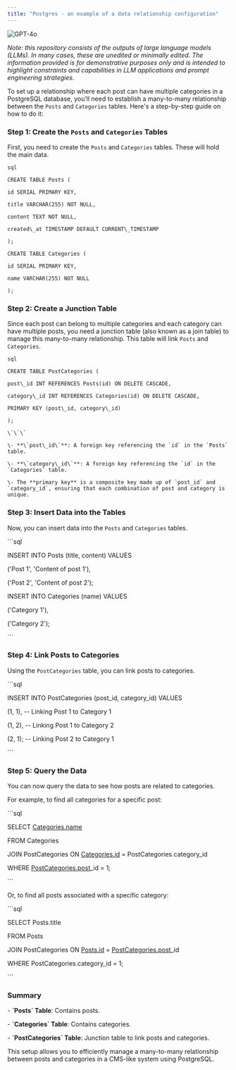 ```yaml
---
title: "Postgres - an example of a data relationship configuration"
---
```

![GPT-4o](https://img.shields.io/badge/GPT--4o-3333FF?style=for-the-badge&logo=openai&logoColor=white)



*Note: this repository consists of the outputs of large language models (LLMs). In many cases, these are unedited or minimally edited. The information provided is for demonstrative purposes only and is intended to highlight constraints and capabilities in LLM applications and prompt engineering strategies.*




To set up a relationship where each post can have multiple categories in a PostgreSQL database, you’ll need to establish a many-to-many relationship between the `Posts` and `Categories` tables. Here's a step-by-step guide on how to do it:

### Step 1: Create the `Posts` and `Categories` Tables

First, you need to create the `Posts` and `Categories` tables. These will hold the main data.

```
sql

CREATE TABLE Posts (

id SERIAL PRIMARY KEY,

title VARCHAR(255) NOT NULL,

content TEXT NOT NULL,

created\_at TIMESTAMP DEFAULT CURRENT\_TIMESTAMP

);

CREATE TABLE Categories (

id SERIAL PRIMARY KEY,

name VARCHAR(255) NOT NULL

);

```


### Step 2: Create a Junction Table

Since each post can belong to multiple categories and each category can have multiple posts, you need a junction table (also known as a join table) to manage this many-to-many relationship. This table will link `Posts` and `Categories`.

```
sql

CREATE TABLE PostCategories (

post\_id INT REFERENCES Posts(id) ON DELETE CASCADE,

category\_id INT REFERENCES Categories(id) ON DELETE CASCADE,

PRIMARY KEY (post\_id, category\_id)

);

\`\`\`

\- **\`post\_id\`**: A foreign key referencing the `id` in the `Posts` table.

\- **\`category\_id\`**: A foreign key referencing the `id` in the `Categories` table.

\- The **primary key** is a composite key made up of `post_id` and `category_id`, ensuring that each combination of post and category is unique.
```

### Step 3: Insert Data into the Tables

Now, you can insert data into the `Posts` and `Categories` tables.

\`\`\`sql

INSERT INTO Posts (title, content) VALUES

('Post 1', 'Content of post 1'),

('Post 2', 'Content of post 2');

INSERT INTO Categories (name) VALUES

('Category 1'),

('Category 2');

\`\`\`

### Step 4: Link Posts to Categories

Using the `PostCategories` table, you can link posts to categories.

\`\`\`sql

INSERT INTO PostCategories (post\_id, category\_id) VALUES

(1, 1), -- Linking Post 1 to Category 1

(1, 2), -- Linking Post 1 to Category 2

(2, 1); -- Linking Post 2 to Category 1

\`\`\`

### Step 5: Query the Data

You can now query the data to see how posts are related to categories.

For example, to find all categories for a specific post:

\`\`\`sql

SELECT [Categories.name](http://Categories.name)

FROM Categories

JOIN PostCategories ON [Categories.id](http://Categories.id) = PostCategories.category\_id

WHERE [PostCategories.post](http://PostCategories.post)\_id = 1;

\`\`\`

Or, to find all posts associated with a specific category:

\`\`\`sql

SELECT Posts.title

FROM Posts

JOIN PostCategories ON [Posts.id](http://Posts.id) = [PostCategories.post](http://PostCategories.post)\_id

WHERE PostCategories.category\_id = 1;

\`\`\`

### Summary

\- **\`Posts\` Table**: Contains posts.

\- **\`Categories\` Table**: Contains categories.

\- **\`PostCategories\` Table**: Junction table to link posts and categories.

This setup allows you to efficiently manage a many-to-many relationship between posts and categories in a CMS-like system using PostgreSQL.